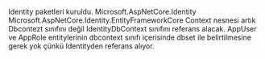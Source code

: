Identity paketleri kuruldu.
Microsoft.AspNetCore.Identity
Microsoft.AspNetCore.Identity.EntityFrameworkCore
Context nesnesi artık Dbcontezt sınıfını değil IdentityDbContext sınıfını referans alacak.
AppUser ve AppRole entitylerinin dbcontext sınıfı içerisinde dbset ile belirtilmesine gerek yok çünkü Identityden referans alıyor.
